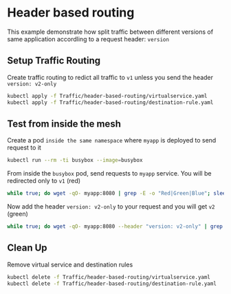 # Header based routing
This example demonstrate how split traffic between different versions of same application accordling to a request header: `version`


## Setup Traffic Routing

Create traffic routing to redict all traffic to `v1` unless you send the header `version: v2-only`

```bash
kubectl apply -f Traffic/header-based-routing/virtualservice.yaml
kubectl apply -f Traffic/header-based-routing/destination-rule.yaml
```


## Test from inside the mesh

Create a pod `inside the same namespace` where `myapp` is deployed to send request to it
```bash
kubectl run --rm -ti busybox --image=busybox
```

From inside the `busybox` pod, send requests to `myapp` service. You will be redirected only to `v1` (red)
```bash
while true; do wget -qO- myapp:8080 | grep -E -o "Red|Green|Blue"; sleep 1; done;
```

Now add the header `version: v2-only` to your request and you will get `v2` (green)
```bash
while true; do wget -qO- myapp:8080 --header "version: v2-only" | grep -E -o "Red|Green|Blue"; sleep 1; done;
```


## Clean Up
Remove virtual service and destination rules
```bash
kubectl delete -f Traffic/header-based-routing/virtualservice.yaml
kubectl delete -f Traffic/header-based-routing/destination-rule.yaml
```

